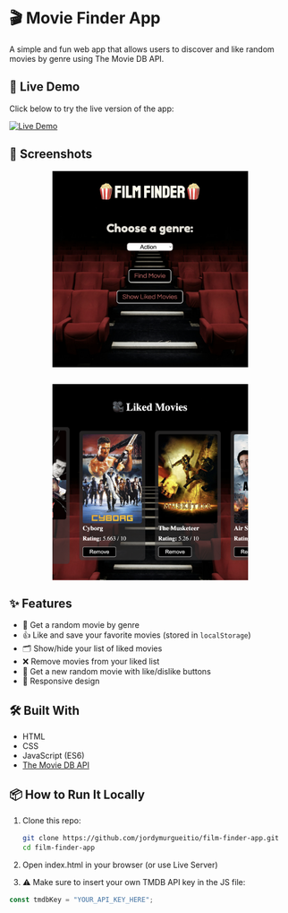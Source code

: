 # 🎬 Movie Finder App

A simple and fun web app that allows users to discover and like random movies by genre using The Movie DB API.

<h2>🚀 Live Demo</h2>

<p>Click below to try the live version of the app:</p>

<p style="margin-top: 10px;">
  <a href="https://jordymurgueitio.github.io/film-finder-app/" target="_blank" rel="noopener noreferrer">
    <img src="https://img.shields.io/badge/🌐 Try%20the%20App-blue?style=for-the-badge" alt="Live Demo">
  </a>
</p>

## 📸 Screenshots

<div style="display: flex; flex-wrap: wrap; gap: 30px; justify-content: space-evenly;">
  <img src="./assets/home.png" alt="Home view" style="width: 45%; width: 350px;">
  <img src="./assets/liked.png" alt="Liked movies section" style="width: 45%; width: 350px;">
</div>

## ✨ Features

- 🎲 Get a random movie by genre
- 👍 Like and save your favorite movies (stored in `localStorage`)
- 🗂️ Show/hide your list of liked movies
- ❌ Remove movies from your liked list
- 🔄 Get a new random movie with like/dislike buttons
- 📱 Responsive design

## 🛠️ Built With

- HTML
- CSS
- JavaScript (ES6)
- [The Movie DB API](https://www.themoviedb.org/documentation/api)

## 📦 How to Run It Locally

1. Clone this repo:

   ```bash
   git clone https://github.com/jordymurgueitio/film-finder-app.git
   cd film-finder-app

   ```

2. Open index.html in your browser (or use Live Server)
3. ⚠️ Make sure to insert your own TMDB API key in the JS file:

```javascript
const tmdbKey = "YOUR_API_KEY_HERE";
```
